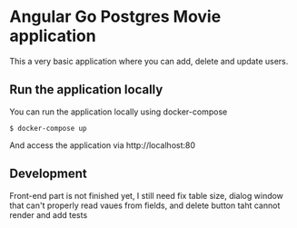 # Angular Go Postgres Movie application

This a very basic application where you can add, delete and update users.

## Run the application locally
You can run the application locally using docker-compose
```
$ docker-compose up
```

And access the application via http://localhost:80

## Development
Front-end part is not finished yet, I still need fix table size, dialog window that can't properly read vaues from fields, and delete button taht cannot render and add tests